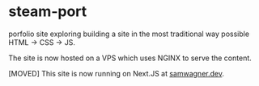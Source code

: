 # steam-port
porfolio site exploring building a site in the most traditional way possible HTML -> CSS -> JS.

The site is now hosted on a VPS which uses NGINX to serve the content. 

[MOVED]
This site is now running on Next.JS at [samwagner.dev](https://samwagner.dev).
